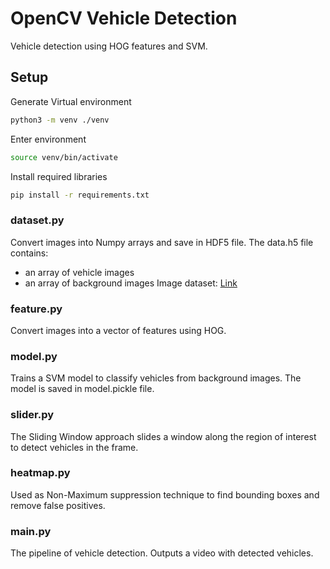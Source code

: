 # OpenCV Vehicle Detection
Vehicle detection using HOG features and SVM.

## Setup
Generate Virtual environment
```bash
python3 -m venv ./venv
```
Enter environment
```bash
source venv/bin/activate
```
Install required libraries
```bash
pip install -r requirements.txt
```

### dataset.py
Convert images into Numpy arrays and save in HDF5 file. The data.h5 file contains:
  * an array of vehicle images
  * an array of background images
Image dataset: [Link](https://www.gti.ssr.upm.es/data/Vehicle_database.html)

### feature.py
Convert images into a vector of features using HOG.

### model.py
Trains a SVM model to classify vehicles from background images. The model is saved in model.pickle file.

### slider.py
The Sliding Window approach slides a window along the region of interest to detect vehicles in the frame.

### heatmap.py
Used as Non-Maximum suppression technique to find bounding boxes and remove false positives.

### main.py
The pipeline of vehicle detection. Outputs a video with detected vehicles.
